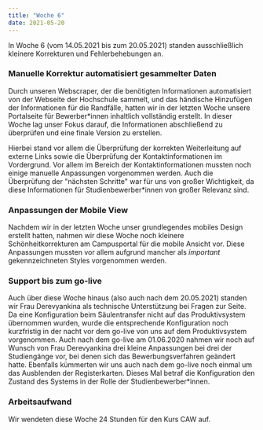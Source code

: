```yaml
---
title: "Woche 6"
date: 2021-05-20
---
```


In Woche 6 (vom 14.05.2021 bis zum 20.05.2021) standen ausschließlich kleinere Korrekturen und Fehlerbehebungen an. 

### Manuelle Korrektur automatisiert gesammelter Daten
Durch unseren Webscraper, der die benötigten Informationen automatisiert von der Webseite der Hochschule sammelt, und das händische Hinzufügen der Informationen für die Randfälle, hatten wir in der letzten Woche unsere Portalseite für Bewerber\*innen inhaltlich vollständig erstellt. In dieser Woche lag unser Fokus darauf, die Informationen abschließend zu überprüfen und eine finale Version zu erstellen. 

Hierbei stand vor allem die Überprüfung der korrekten Weiterleitung auf externe Links sowie die Überprüfung der Kontaktinformationen im Vordergrund. Vor allem im Bereich der Kontaktinformationen mussten noch einige manuelle Anpassungen vorgenommen werden. Auch die Überprüfung der "nächsten Schritte" war für uns von großer Wichtigkeit, da diese Informationen für Studienbewerber\*innen von großer Relevanz sind. 

### Anpassungen der Mobile View
Nachdem wir in der letzten Woche unser grundlegendes mobiles Design erstellt hatten, nahmen wir diese Woche noch kleinere Schönheitkorrekturen am Campusportal für die mobile Ansicht vor. Diese Anpassungen mussten vor allem aufgrund mancher als *important* gekennzeichneten Styles vorgenommen werden. 

### Support bis zum go-live
Auch über diese Woche hinaus (also auch nach dem 20.05.2021) standen wir Frau Derevyankina als technische Unterstützung bei Fragen zur Seite. Da eine Konfiguration beim Säulentransfer nicht auf das Produktivsystem übernommen wurden, wurde die entsprechende Konfiguration noch kurzfristig in der nacht vor dem go-live von uns auf dem Produktivsystem vorgenommen. Auch nach dem go-live am 01.06.2020 nahmen wir noch auf Wunsch von Frau Derevyankina drei kleine Anpassungen bei drei der Studiengänge vor, bei denen sich das Bewerbungsverfahren geändert hatte. Ebenfalls kümmerten wir uns auch nach dem go-live noch einmal um das Ausblenden der Registerkarten. Dieses Mal betraf die Konfiguration den Zustand des Systems in der Rolle der Studienbewerber\*innen.

### Arbeitsaufwand
Wir wendeten diese Woche 24 Stunden für den Kurs CAW auf. 